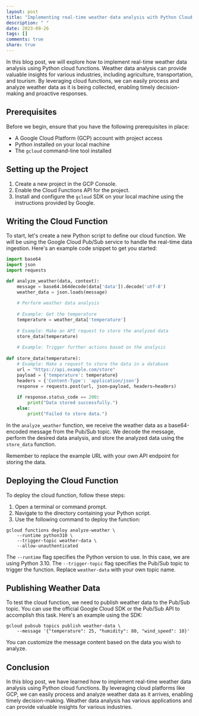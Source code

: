 ```yaml
---
layout: post
title: "Implementing real-time weather data analysis with Python Cloud Functions"
description: " "
date: 2023-09-26
tags: []
comments: true
share: true
---
```


In this blog post, we will explore how to implement real-time weather data analysis using Python cloud functions. Weather data analysis can provide valuable insights for various industries, including agriculture, transportation, and tourism. By leveraging cloud functions, we can easily process and analyze weather data as it is being collected, enabling timely decision-making and proactive responses.

## Prerequisites
Before we begin, ensure that you have the following prerequisites in place:
- A Google Cloud Platform (GCP) account with project access
- Python installed on your local machine
- The `gcloud` command-line tool installed

## Setting up the Project
1. Create a new project in the GCP Console.
2. Enable the Cloud Functions API for the project.
3. Install and configure the `gcloud` SDK on your local machine using the instructions provided by Google.

## Writing the Cloud Function
To start, let's create a new Python script to define our cloud function. We will be using the Google Cloud Pub/Sub service to handle the real-time data ingestion. Here's an example code snippet to get you started:

```python
import base64
import json
import requests

def analyze_weather(data, context):
    message = base64.b64decode(data['data']).decode('utf-8')
    weather_data = json.loads(message)
    
    # Perform weather data analysis
    
    # Example: Get the temperature
    temperature = weather_data['temperature']
    
    # Example: Make an API request to store the analyzed data
    store_data(temperature)
    
    # Example: Trigger further actions based on the analysis
    
def store_data(temperature):
    # Example: Make a request to store the data in a database
    url = "https://api.example.com/store"
    payload = {'temperature': temperature}
    headers = {'Content-Type': 'application/json'}
    response = requests.post(url, json=payload, headers=headers)
    
    if response.status_code == 200:
        print("Data stored successfully.")
    else:
        print("Failed to store data.")
```

In the `analyze_weather` function, we receive the weather data as a base64-encoded message from the Pub/Sub topic. We decode the message, perform the desired data analysis, and store the analyzed data using the `store_data` function.

Remember to replace the example URL with your own API endpoint for storing the data.

## Deploying the Cloud Function
To deploy the cloud function, follow these steps:

1. Open a terminal or command prompt.
2. Navigate to the directory containing your Python script.
3. Use the following command to deploy the function:

```shell
gcloud functions deploy analyze-weather \
    --runtime python310 \
    --trigger-topic weather-data \
    --allow-unauthenticated
```

The `--runtime` flag specifies the Python version to use. In this case, we are using Python 3.10. The `--trigger-topic` flag specifies the Pub/Sub topic to trigger the function. Replace `weather-data` with your own topic name.

## Publishing Weather Data

To test the cloud function, we need to publish weather data to the Pub/Sub topic. You can use the official Google Cloud SDK or the Pub/Sub API to accomplish this task. Here's an example using the SDK:

```shell
gcloud pubsub topics publish weather-data \
    --message '{"temperature": 25, "humidity": 80, "wind_speed": 10}'
```

You can customize the message content based on the data you wish to analyze.

## Conclusion
In this blog post, we have learned how to implement real-time weather data analysis using Python cloud functions. By leveraging cloud platforms like GCP, we can easily process and analyze weather data as it arrives, enabling timely decision-making. Weather data analysis has various applications and can provide valuable insights for various industries.